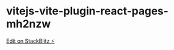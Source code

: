 # vitejs-vite-plugin-react-pages-mh2nzw

[Edit on StackBlitz ⚡️](https://stackblitz.com/edit/vitejs-vite-plugin-react-pages-mh2nzw)